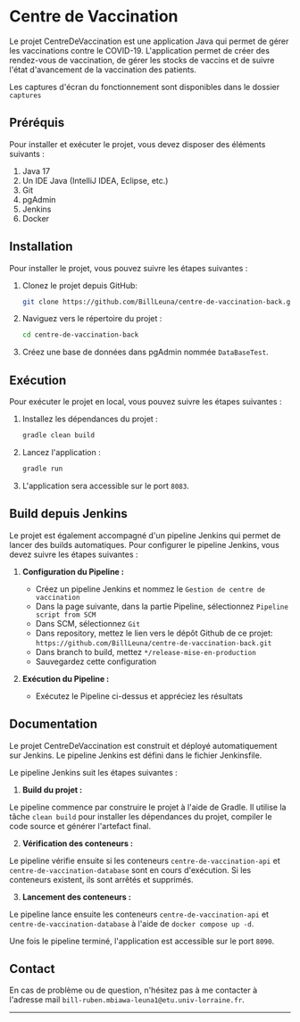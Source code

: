 # Centre de Vaccination

Le projet CentreDeVaccination est une application Java qui permet de gérer les vaccinations contre le COVID-19.
L'application permet de créer des rendez-vous de vaccination, de gérer les stocks de vaccins et de suivre l'état d'avancement de la vaccination des patients.

Les captures d'écran du fonctionnement sont disponibles dans le dossier `captures`

## Préréquis

Pour installer et exécuter le projet, vous devez disposer des éléments suivants :

1. Java 17
2. Un IDE Java (IntelliJ IDEA, Eclipse, etc.)
3. Git
4. pgAdmin 
5. Jenkins
6. Docker

## Installation

Pour installer le projet, vous pouvez suivre les étapes suivantes :

1. Clonez le projet depuis GitHub:
   ```bash
   git clone https://github.com/BillLeuna/centre-de-vaccination-back.git
   ```

2. Naviguez vers le répertoire du projet :
   ```bash
   cd centre-de-vaccination-back
   ```
   
3. Créez une base de données dans pgAdmin nommée `DataBaseTest`.


## Exécution

Pour exécuter le projet en local, vous pouvez suivre les étapes suivantes :

1. Installez les dépendances du projet :
    ```bash
   gradle clean build
   ```
   
2. Lancez l'application :
   ```bash
   gradle run
   ```

3. L'application sera accessible sur le port `8083`.


## Build depuis Jenkins

Le projet est également accompagné d'un pipeline Jenkins qui permet de lancer des builds automatiques. Pour configurer
le pipeline Jenkins, vous devez suivre les étapes suivantes :

1. **Configuration du Pipeline :**
    - Créez un pipeline Jenkins et nommez le `Gestion de centre de vaccination`
    - Dans la page suivante, dans la partie Pipeline, sélectionnez `Pipeline script from SCM`
    - Dans SCM, sélectionnez `Git`
    - Dans repository, mettez le lien vers le dépôt Github de ce projet: `https://github.com/BillLeuna/centre-de-vaccination-back.git`
    - Dans branch to build, mettez `*/release-mise-en-production`
    - Sauvegardez cette configuration



2. **Exécution du Pipeline :**
    - Exécutez le Pipeline ci-dessus et appréciez les résultats


## Documentation

Le projet CentreDeVaccination est construit et déployé automatiquement sur Jenkins. Le pipeline Jenkins est défini dans le fichier Jenkinsfile.

Le pipeline Jenkins suit les étapes suivantes :

1. **Build du projet :** 

Le pipeline commence par construire le projet à l'aide de Gradle. Il utilise la tâche `clean build` pour installer les dépendances du projet, compiler le code source et générer l'artefact final.

2. **Vérification des conteneurs :**

Le pipeline vérifie ensuite si les conteneurs `centre-de-vaccination-api` et `centre-de-vaccination-database` sont en cours d'exécution. Si les conteneurs existent, ils sont arrêtés et supprimés.

3. **Lancement des conteneurs :**

Le pipeline lance ensuite les conteneurs `centre-de-vaccination-api` et `centre-de-vaccination-database` à l'aide de `docker compose up -d`.

Une fois le pipeline terminé, l'application est accessible sur le port `8090`.



## Contact

En cas de problème ou de question, n'hésitez pas à me contacter à l'adresse
mail `bill-ruben.mbiawa-leuna1@etu.univ-lorraine.fr`.

---

